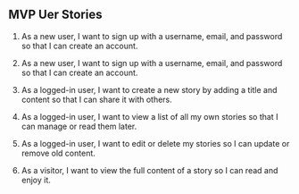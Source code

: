 ## MVP Uer Stories
1. As a new user, I want to sign up with a username, email, and password so that I can create an account.

2. As a new user, I want to sign up with a username, email, and password so that I can create an account.

3. As a logged-in user, I want to create a new story by adding a title and content so that I can share it with others.

4. As a logged-in user, I want to view a list of all my own stories so that I can manage or read them later.
5. As a logged-in user, I want to edit or delete my stories so I can update or remove old content.

6. As a visitor, I want to view the full content of a story so I can read and enjoy it.
